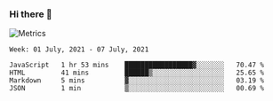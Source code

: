 ### Hi there 👋

![Metrics](https://github.com/radoapx/radoapx/blob/main/github-metrics.svg)

<!--START_SECTION:waka-->
```text
Week: 01 July, 2021 - 07 July, 2021

JavaScript   1 hr 53 mins    █████████████████▓░░░░░░░   70.47 % 
HTML         41 mins         ██████▒░░░░░░░░░░░░░░░░░░   25.65 % 
Markdown     5 mins          ▓░░░░░░░░░░░░░░░░░░░░░░░░   03.19 % 
JSON         1 min           ▒░░░░░░░░░░░░░░░░░░░░░░░░   00.69 % 
```
<!--END_SECTION:waka-->

<!--
**radoapx/radoapx** is a ✨ _special_ ✨ repository because its `README.md` (this file) appears on your GitHub profile.

Here are some ideas to get you started:

- 🔭 I’m currently working on ...
- 🌱 I’m currently learning ...
- 👯 I’m looking to collaborate on ...
- 🤔 I’m looking for help with ...
- 💬 Ask me about ...
- 📫 How to reach me: ...
- 😄 Pronouns: ...
- ⚡ Fun fact: ...
-->

